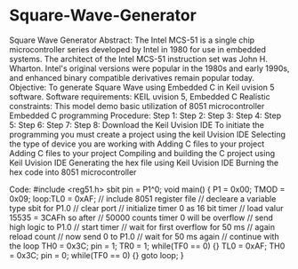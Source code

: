 # Square-Wave-Generator
Square Wave Generator Abstract: The Intel MCS-51 is a single chip microcontroller series developed by Intel in 1980 for use in embedded systems. The architect of the Intel MCS-51 instruction set was John H. Wharton. Intel's original versions were popular in the 1980s and early 1990s, and enhanced binary compatible derivatives remain popular today.
Objective:
To generate Square Wave using Embedded C in Keil uvision 5 software.
Software requirements: KEIL uvision 5, Embedded C
Realistic constraints: This model demo basic utilization of 8051 microcontroller Embedded C
programming
Procedure: Step 1: Step 2: Step 3: Step 4: Step 5: Step 6: Step 7: Step 8:
   Download the Keil Uvision IDE
To initiate the programming you must create a project using the keil Uvision IDE Selecting the type of device you are working with
Adding C files to your project
Adding C files to your project
Compiling and building the C project using Keil Uvision IDE
Generating the hex file using Keil Uvision IDE
Burning the hex code into 8051 microcontroller
      
Code:
#include <reg51.h> sbit pin = P1^0; void main()
{
P1 = 0x00;
TMOD = 0x09; loop:TL0 = 0xAF;
// include 8051 register file
// decleare a variable type sbit for P1.0
// clear port
// initialize timer 0 as 16 bit timer
// load valur 15535 = 3CAFh so after
// 50000 counts timer 0 will be overflow
// send high logic to P1.0 // start timer
// wait for first overflow for 50 ms // again reload count
// now send 0 to P1.0
// wait for 50 ms again
// continue with the loop
TH0 = 0x3C;
pin = 1;
TR0 = 1;
while(TF0 == 0) {}
TL0 = 0xAF; TH0 = 0x3C; pin = 0;
while(TF0 == 0) {} goto loop;
}
